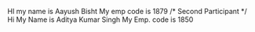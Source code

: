 HI my name is Aayush Bisht
My emp code is 1879
/* Second Participant */
Hi My Name is Aditya Kumar Singh
My Emp. code is 1850
